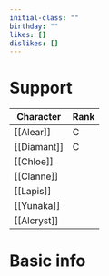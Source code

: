 ```yaml
---
initial-class: ""
birthday: ""
likes: []
dislikes: []
---
```


# Support

| Character   | Rank |
| ----------- | ---- |
| [[Alear]]   | C    |
| [[Diamant]] | C    |
| [[Chloe]]   |      |
| [[Clanne]]  |      |
| [[Lapis]]   |      |
| [[Yunaka]]  |      |
| [[Alcryst]] |      |

# Basic info